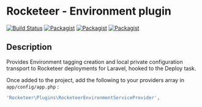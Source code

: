 # Rocketeer - Environment plugin

[![Build Status](http://img.shields.io/travis/tnarik/rocketeer-environment.svg)](https://travis-ci.org/tnarik/rocketeer-environment)
[![Packagist](http://img.shields.io/packagist/v/tnarik/rocketeer-environment.svg)](https://packagist.org/packages/tnarik/rocketeer-environment)
[![Packagist](http://img.shields.io/packagist/l/tnarik/rocketeer-environment.svg)](https://packagist.org/packages/tnarik/rocketeer-environment)
[![Packagist](http://img.shields.io/packagist/dt/tnarik/rocketeer-environment.svg)](https://packagist.org/packages/tnarik/rocketeer-environment)

## Description
Provides Environment tagging creation and local private configuration transport to Rocketeer deployments for Laravel, hooked to the Deploy task.



Once added to the project, add the following to your providers array in `app/config/app.php` :

```php
'Rocketeer\Plugins\RocketeerEnvironmentServiceProvider',
```
